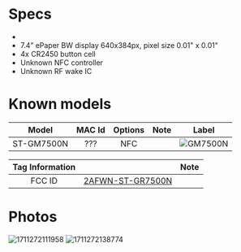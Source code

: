 # Specs #
* 
* 7.4” ePaper BW display 640x384px, pixel size 0.01" x 0.01"
* 4x CR2450 button cell
* Unknown NFC controller
* Unknown RF wake IC

# Known models # 
Model | MAC Id | Options | Note | Label
:-------------------------:|:------:|:-----------------------:|:-------------------------:|:---------------------:
ST-GM7500N |  ???   | NFC |  | ![GM7500N](https://github.com/jjwbruijn/OpenEPaperLink/assets/54243849/8a87233b-7432-451f-92fd-cda190db8f21)| 

 Tag Information                     |       | Note
:-------------------------:|:-------------------------:|:-------------------------:
FCC ID | [2AFWN-ST-GR7500N](https://fccid.io/2AFWN-ST-GR7500N)

# Photos #
![1711272111958](https://github.com/jjwbruijn/OpenEPaperLink/assets/54243849/e28fa3e1-f273-42b0-911a-97bc9fe2dbe9)
![1711272138774](https://github.com/jjwbruijn/OpenEPaperLink/assets/54243849/2382c526-3bb3-4cfe-8892-36c7959690bb)



<br/>



<br/>